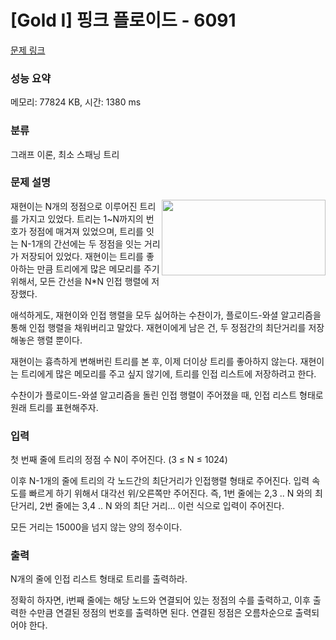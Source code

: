 # [Gold I] 핑크 플로이드 - 6091 

[문제 링크](https://www.acmicpc.net/problem/6091) 

### 성능 요약

메모리: 77824 KB, 시간: 1380 ms

### 분류

그래프 이론, 최소 스패닝 트리

### 문제 설명

<p><img alt="" src="https://onlinejudgeimages.s3-ap-northeast-1.amazonaws.com/problem/6091/1.png" style="float:right; height:121px; width:262px">재현이는 N개의 정점으로 이루어진 트리를 가지고 있었다. 트리는 1~N까지의 번호가 정점에 매겨져 있었으며, 트리를 잇는 N-1개의 간선에는 두 정점을 잇는 거리가 저장되어 있었다. 재현이는 트리를 좋아하는 만큼 트리에게 많은 메모리를 주기 위해서, 모든 간선을 N*N 인접 행렬에 저장했다.</p>

<p>애석하게도, 재현이와 인접 행렬을 모두 싫어하는 수찬이가, 플로이드-와셜 알고리즘을 통해 인접 행렬을 채워버리고 말았다. 재현이에게 남은 건, 두 정점간의 최단거리를 저장해놓은 행렬 뿐이다.</p>

<p>재현이는 흉측하게 변해버린 트리를 본 후, 이제 더이상 트리를 좋아하지 않는다. 재현이는 트리에게 많은 메모리를 주고 싶지 않기에, 트리를 인접 리스트에 저장하려고 한다.</p>

<p>수찬이가 플로이드-와셜 알고리즘을 돌린 인접 행렬이 주어졌을 때, 인접 리스트 형태로 원래 트리를 표현해주자.</p>

### 입력 

 <p>첫 번째 줄에 트리의 정점 수 N이 주어진다. (3 ≤ N ≤ 1024)</p>

<p>이후 N-1개의 줄에 트리의 각 노드간의 최단거리가 인접행렬 형태로 주어진다. 입력 속도를 빠르게 하기 위해서 대각선 위/오른쪽만 주어진다. 즉, 1번 줄에는 2,3 .. N 와의 최단거리, 2번 줄에는 3,4 .. N 와의 최단 거리... 이런 식으로 입력이 주어진다.</p>

<p>모든 거리는 15000을 넘지 않는 양의 정수이다.</p>

### 출력 

 <p>N개의 줄에 인접 리스트 형태로 트리를 출력하라.</p>

<p>정확히 하자면, i번째 줄에는 해당 노드와 연결되어 있는 정점의 수를 출력하고, 이후 출력한 수만큼 연결된 정점의 번호를 출력하면 된다. 연결된 정점은 오름차순으로 출력되어야 한다.</p>

